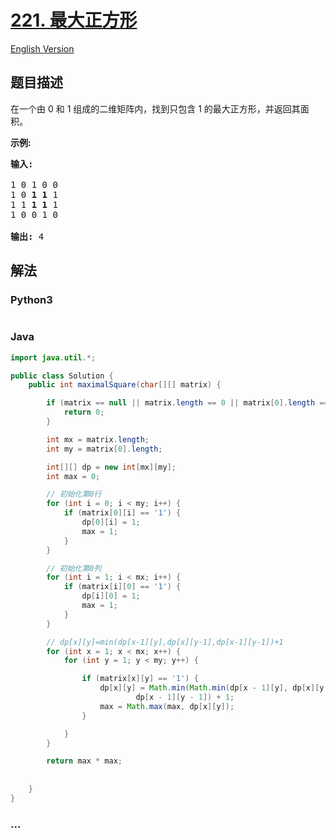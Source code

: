 # [221. 最大正方形](https://leetcode-cn.com/problems/maximal-square)

[English Version](/solution/0200-0299/0221.Maximal%20Square/README_EN.md)

## 题目描述

<!-- 这里写题目描述 -->
<p>在一个由 0 和 1 组成的二维矩阵内，找到只包含 1 的最大正方形，并返回其面积。</p>

<p><strong>示例:</strong></p>

<pre><strong>输入: 
</strong>
1 0 1 0 0
1 0 <strong>1 1</strong> 1
1 1 <strong>1 1 </strong>1
1 0 0 1 0

<strong>输出: </strong>4</pre>

## 解法

<!-- 这里可写通用的实现逻辑 -->

<!-- tabs:start -->

### **Python3**

<!-- 这里可写当前语言的特殊实现逻辑 -->

```python

```

### **Java**

<!-- 这里可写当前语言的特殊实现逻辑 -->

```java
import java.util.*;

public class Solution {
    public int maximalSquare(char[][] matrix) {

		if (matrix == null || matrix.length == 0 || matrix[0].length == 0) {
			return 0;
		}

		int mx = matrix.length;
		int my = matrix[0].length;

		int[][] dp = new int[mx][my];
		int max = 0;

		// 初始化第0行
		for (int i = 0; i < my; i++) {
			if (matrix[0][i] == '1') {
				dp[0][i] = 1;
				max = 1;
			}
		}

		// 初始化第0列
		for (int i = 1; i < mx; i++) {
			if (matrix[i][0] == '1') {
				dp[i][0] = 1;
				max = 1;
			}
		}

		// dp[x][y]=min(dp[x-1][y],dp[x][y-1],dp[x-1][y-1])+1
		for (int x = 1; x < mx; x++) {
			for (int y = 1; y < my; y++) {

				if (matrix[x][y] == '1') {
					dp[x][y] = Math.min(Math.min(dp[x - 1][y], dp[x][y - 1]),
							dp[x - 1][y - 1]) + 1;
					max = Math.max(max, dp[x][y]);
				}

			}
		}

		return max * max;
	
        
    }
}
```

### **...**

```

```

<!-- tabs:end -->
